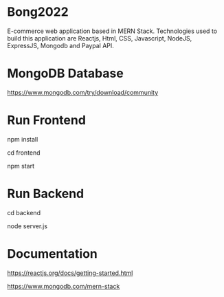 # Bong2022
E-commerce web application based in MERN Stack. Technologies used to build this application are Reactjs, Html, CSS, Javascript, NodeJS, ExpressJS, Mongodb and Paypal API.

# MongoDB Database
https://www.mongodb.com/try/download/community


# Run Frontend
npm install 

cd frontend

npm start

# Run Backend
cd backend

node server.js

# Documentation
https://reactjs.org/docs/getting-started.html

https://www.mongodb.com/mern-stack






